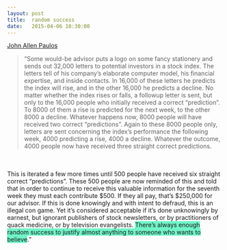 ```yaml
---
layout: post
title:  random success
date:   2015-04-06 10:30:00
---
```


[John Allen Paulos](https://www.amazon.com/Innumeracy-Mathematical-Illiteracy-Its-Consequences/dp/0809058405)
>“Some would-be advisor puts a logo on some fancy stationery and sends out 32,000 letters to potential investors in a stock index. The letters tell of his company’s elaborate computer model, his financial expertise, and inside contacts. In 16,000 of these letters he predicts the index will rise, and in the other 16,000 he predicts a decline. No matter whether the index rises or falls, a followup letter is sent, but only to the 16,000 people who initially received a correct “prediction”. To 8000 of them a rise is predicted for the next week, to the other 8000 a decline. Whatever happens now, 8000 people will have received two correct “predictions”. Again to these 8000 people only, letters are sent concerning the index’s performance the following week, 4000 predicting a rise, 4000 a decline. Whatever the outcome, 4000 people now have received three straight correct predictions.
<br>
<br>
This is iterated a few more times until 500 people have received six straight correct “predictions”. These 500 people are now reminded of this and told that in order to continue to receive this valuable information for the seventh week they must each contribute $500. If they all pay, that’s $250,000 for our advisor. If this is done knowingly and with intent to defraud, this is an illegal con game. Yet it’s considered acceptable if it’s done unknowingly by earnest, but ignorant publishers of stock newsletters, or by practitioners of quack medicine, or by television evangelists. <span style="background-color: #70f5c7">There’s always enough random success to justify almost anything to someone who wants to believe</span>.”

<br/>
<br/>
